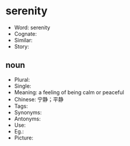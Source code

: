 # serenity

- Word: serenity
- Cognate: 
- Similar: 
- Story: 

## noun

- Plural: 
- Single: 
- Meaning: a feeling of being calm or peaceful
- Chinese: 宁静；平静
- Tags: 
- Synonyms: 
- Antonyms: 
- Use: 
- Eg.: 
- Picture: 

